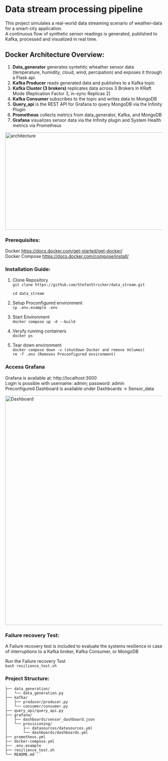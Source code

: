 # Data stream processing pipeline

This project simulates a real-world data streaming scenario of weather-data for a smart-city application. <br />
A continuous flow of synthetic sensor readings is generated, published to Kafka, processed and visualized in real time.


## Docker Architecture Overview:

1. **Data_generator** generates syntehtic wheather sensor data (temperature, humidity, cloud, wind, percipation) and exposes it through a Flask api. <br />
2. **Kafka Producer** reads generated data and publishes to a Kafka topic <br />
3. **Kafka Cluster (3 brokers)** replicates data across 3 Brokers in KRaft Mode (Replication Factor 3, in-sync Replicas 2) <br />
4. **Kafka Consumer** subscribes to the topic and writes data to MongoDB <br />
5. **Query_api** is the REST API for Grafana to query MongoDB via the Infinity Plugin <br />
6. **Prometheus** collects metrics from data_generator, Kafka, and MongoDB <br />
7. **Grafana** visualizes sensor data via the Infinity plugin and System Health metrics via Prometheus <br />

<img width="921" height="311" alt="architecture" src="https://github.com/user-attachments/assets/ae5f6d54-e8a7-4e46-a7e9-6fbaa4eabd2e" />


### Prerequisites:
Docker https://docs.docker.com/get-started/get-docker/ <br />
Docker Compose https://docs.docker.com/compose/install/

### Installation Guide:

1. Clone Repository <br />
```git clone https://github.com/StefanStricker/data_stream.git```

    ```cd data_stream```

2. Setup Proconfigured environment <br />
```cp .env.example .env```

3. Start Environment <br />
```docker compose up -d --build```

4. Veryfy running containers <br />
```docker ps```

5. Tear down environment  <br />
```docker compose down -v (shutdown Docker and remove Volumes)```<br />
```rm -f .env (Removes Preconfigured environment)```

### Access Grafana 

Grafana is available at: http://localhost:3000 <br />
Login is possible with username: admin; password: admin <br />
Preconfigured Dashboard is available under Dashboards -> Sensor_data <br />

<img width="1580" height="733" alt="Dashboard" src="https://github.com/user-attachments/assets/049f3375-a643-41cf-b176-5cf1e9fa1518" />

### Failure recovery Test:

A Failure recovery test is included to evaluate the systems resilience in case of interruptions to a Kafka broker, Kafka Consumer, or MongoDB 

Run the Failure recovery Test <br />
```bash resilience_test.sh```


### Project Structure:

 
```data-stream/
├── data_generation/        
│   └── data_generation.py
├── kafka/
│   ├── producer/producer.py
│   └── consumer/consumer.py
├── query_api/query_api.py 
├── grafana/
│   ├── dashboards/sensor_dashboard.json
│   └── provisioning/
│       ├── datasources/datasources.yml
│       └── dashboards/dashboards.yml
├── prometheus.yml
├── docker-compose.yml
├── .env.example
├── resilience_test.sh     
└── README.md```
